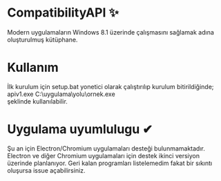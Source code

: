 # CompatibilityAPI ✨
Modern uygulamaların Windows 8.1 üzerinde çalışmasını sağlamak adına oluşturulmuş kütüphane. 

# Kullanım
İlk kurulum için setup.bat yonetici olarak çalıştırılıp kurulum bitirildiğinde;                                                                                                  
apiv1.exe C:\uygulama\yolu\ornek.exe                                                                                                                                             
şeklinde kullanılabilir.

# Uygulama uyumlulugu ✔
Şu an için Electron/Chromium uygulamaları desteği bulunmamaktadır.
Electron ve diğer Chromium uygulamaları için destek ikinci versiyon üzerinde planlanıyor.
Geri kalan programları listelemedim fakat bir sıkıntı oluşursa issue açabilirsiniz.

